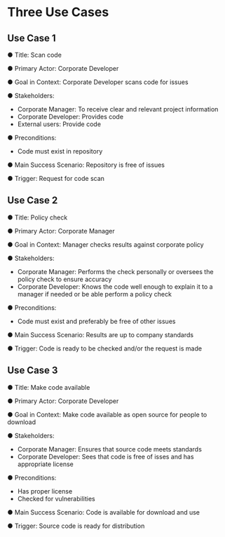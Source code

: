 # Three Use Cases

## Use Case 1
  
●	Title: Scan code
  
●	Primary Actor: Corporate Developer
  
●	Goal in Context: Corporate Developer scans code for issues
  
●	Stakeholders:
  - Corporate Manager: To receive clear and relevant project information
  - Corporate Developer: Provides code
  - External users: Provide code

●	Preconditions:
  - Code must exist in repository

●	Main Success Scenario: Repository is free of issues
  
●	Trigger: Request for code scan
  

  
## Use Case 2
  
●	Title: Policy check
  
●	Primary Actor: Corporate Manager
  
●	Goal in Context:  Manager checks results against corporate policy
  
●	Stakeholders:
  - Corporate Manager: Performs the check personally or oversees the policy check to ensure accuracy
  - Corporate Developer: Knows the code well enough to explain it to a manager if needed or be able perform a policy check

●	Preconditions:
  - Code must exist and preferably be free of other issues

●	Main Success Scenario: Results are up to company standards
  
●	Trigger: Code is ready to be checked and/or the request is made


  
## Use Case 3
  
●	Title: Make code available
  
●	Primary Actor: Corporate Developer
  
●	Goal in Context: Make code available as open source for people to download
  
●	Stakeholders:
  - Corporate Manager: Ensures that source code meets standards
  - Corporate Developer: Sees that code is free of isses and has appropriate license
  
●	Preconditions:
  - Has proper license
  - Checked for vulnerabilities
  
●	Main Success Scenario: Code is available for download and use
  
●	Trigger: Source code is ready for distribution
